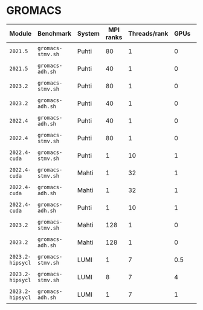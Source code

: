 # GROMACS

| Module           | Benchmark         | System | MPI ranks | Threads/rank | GPUs | Performance (ns/day) | Date       |
|------------------|-------------------|--------|-----------|--------------|------|----------------------|------------|
| `2021.5`         | `gromacs-stmv.sh` | Puhti  | 80        | 1            | 0    | 3.627                | 2023-09-05 |
| `2021.5`         | `gromacs-adh.sh`  | Puhti  | 40        | 1            | 0    | 46.210               | 2023-09-05 |
| `2023.2`         | `gromacs-stmv.sh` | Puhti  | 80        | 1            | 0    | 3.871                | 2023-09-05 |
| `2023.2`         | `gromacs-adh.sh`  | Puhti  | 40        | 1            | 0    | 46.646               | 2023-09-05 |
| `2022.4`         | `gromacs-adh.sh`  | Puhti  | 40        | 1            | 0    | 46.385               | 2023-09-06 |
| `2022.4`         | `gromacs-stmv.sh` | Puhti  | 80        | 1            | 0    | 3.685                | 2023-09-06 |
| `2022.4-cuda`    | `gromacs-stmv.sh` | Puhti  | 1         | 10           | 1    | 13.725               | 2023-09-13 |
| `2022.4-cuda`    | `gromacs-stmv.sh` | Mahti  | 1         | 32           | 1    | 20.566               | 2023-09-14 |
| `2022.4-cuda`    | `gromacs-adh.sh`  | Mahti  | 1         | 32           | 1    | 336.037              | 2023-09-14 |
| `2022.4-cuda`    | `gromacs-adh.sh`  | Puhti  | 1         | 10           | 1    | 216.032              | 2023-09-14 |
| `2023.2`         | `gromacs-stmv.sh` | Mahti  | 128       | 1            | 0    | 9.588                | 2023-09-14 |
| `2023.2`         | `gromacs-adh.sh`  | Mahti  | 128       | 1            | 0    | 127.931              | 2023-09-14 |
| `2023.2-hipsycl` | `gromacs-stmv.sh` | LUMI   | 1         | 7            | 0.5  | 15.564               | 2023-09-14 |
| `2023.2-hipsycl` | `gromacs-stmv.sh` | LUMI   | 8         | 7            | 4    | 78.905               | 2023-09-14 |
| `2023.2-hipsycl` | `gromacs-adh.sh`  | LUMI   | 1         | 7            | 1    | 234.541              | 2023-09-15 |
